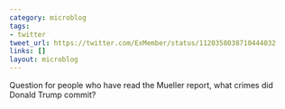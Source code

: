 ```yaml
---
category: microblog
tags:
- twitter
tweet_url: https://twitter.com/ExMember/status/1120358038710444032
links: []
layout: microblog
---
```

Question for people who have read the Mueller report, what crimes did Donald Trump commit?
